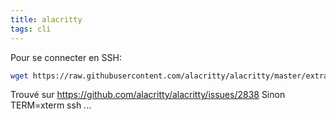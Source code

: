 ```yaml
---
title: alacritty
tags: cli
---
```


Pour se connecter en SSH:
```sh
wget https://raw.githubusercontent.com/alacritty/alacritty/master/extra/alacritty.info && tic -xe alacritty,alacritty-direct alacritty.info && rm alacritty.info
```
Trouvé sur <https://github.com/alacritty/alacritty/issues/2838>
Sinon TERM=xterm ssh ...
